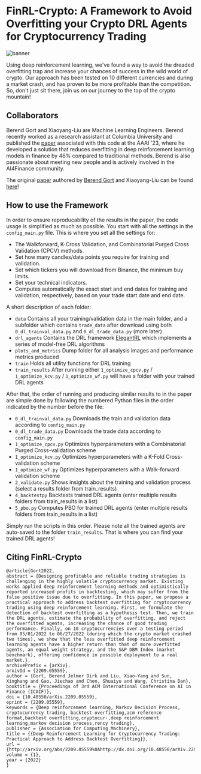 # FinRL-Crypto: A Framework to Avoid Overfitting your Crypto DRL Agents for Cryptocurrency Trading 

![banner](https://user-images.githubusercontent.com/69801109/214294114-a718d378-6857-4182-9331-20869d64d3d9.png)

Using deep reinforcement learning, we've found a way to avoid the dreaded overfitting trap and increase your chances of success in the wild world of crypto. Our approach has been tested on 10 different currencies and during a market crash, and has proven to be more profitable than the competition. So, don't just sit there, join us on our journey to the top of the crypto mountain! 

## Collaborators

Berend Gort and Xiaoyang-Liu are Machine Learning Engineers. Berend recently worked as a research assistant at Columbia University and published the [paper](https://arxiv.org/abs/2209.05559) associated with this code at the AAAI '23, where he developed a solution that reduces overfitting in deep reinforcement learning models in finance by 46% compared to traditional methods. Berend is also passionate about meeting new people and is actively involved in the AI4Finance community.

The original [paper](https://arxiv.org/abs/2209.05559) authored by [Berend Gort](https://www.linkedin.com/in/bjdg/) and Xiaoyang-Liu can be found [here](https://arxiv.org/abs/2209.05559)!

## How to use the Framework

In order to ensure reproducability of the results in the paper, the code usage is simplified as much as possible. You start with all the settings in the ```config_main.py``` file. This is where you set all the settings for:

- The Walkforward, K-Cross Validation, and Combinatorial Purged Cross Validation (CPCV) methods.
- Set how many candles/data points you require for training and validation.
- Set which tickers you will download from Binance, the minimum buy limits.
- Set your technical indicators.
- Computes automatically the exact start and end dates for training and validation, respectively, based on your trade start date and end date.

A short description of each folder:
- ```data``` Contains all your training/validation data in the main folder, and a subfolder which contains ```trade_data``` after download using both ```0_dl_trainval_data.py``` and ```0_dl_trade_data.py``` (more later)
- ```drl_agents``` Contains the DRL framework [ElegantRL]([/guides/content/editing-an-existing-page](https://arxiv.org/abs/2209.05559)) which implements a series of model-free DRL algorithms
- ```plots_and_metrics``` Dump folder for all analysis images and performance metrics produced
- ```train``` Holds all utility functions for DRL training
- ```train_results``` After running either ```1_optimize_cpcv.py``` /  ```1_optimize_kcv.py``` / ```1_optimize_wf.py``` will have a folder with your trained DRL agents

After that, the order of running and producing similar results to in the paper are simple done by following the numbered Python files in the order indicated by the number before the file:

- ```0_dl_trainval_data.py```  Downloads the train and validation data according to ```config_main.py```
- ```0_dl_trade_data.py``` Downloads the trade data according to ```config_main.py```
- ```1_optimize_cpcv.py``` Optimizes hyperparameters with a Combinatorial Purged Cross-validation scheme
- ```1_optimize_kcv.py``` Optimizes hyperparameters with a K-Fold Cross-validation scheme
- ```1_optimize_wf.py``` Optimizes hyperparameters with a Walk-forward validation scheme
- ```2_validate.py``` Shows insights about the training and validation process (select a results folder from train_results)
- ```4_backtestpy``` Backtests trained DRL agents (enter multiple results folders from train_results in a list)
- ```5_pbo.py``` Computes PBO for trained DRL agents (enter multiple results folders from train_results in a list)

Simply run the scripts in this order. Please note all the trained agents are auto-saved to the folder ```train_results```. That is where you can find your trained DRL agents!

## Citing FinRL-Crypto
```
@article{Gort2022,
abstract = {Designing profitable and reliable trading strategies is challenging in the highly volatile cryptocurrency market. Existing works applied deep reinforcement learning methods and optimistically reported increased profits in backtesting, which may suffer from the false positive issue due to overfitting. In this paper, we propose a practical approach to address backtest overfitting for cryptocurrency trading using deep reinforcement learning. First, we formulate the detection of backtest overfitting as a hypothesis test. Then, we train the DRL agents, estimate the probability of overfitting, and reject the overfitted agents, increasing the chance of good trading performance. Finally, on 10 cryptocurrencies over a testing period from 05/01/2022 to 06/27/2022 (during which the crypto market crashed two times), we show that the less overfitted deep reinforcement learning agents have a higher return than that of more overfitted agents, an equal weight strategy, and the S&P DBM Index (market benchmark), offering confidence in possible deployment to a real market.},
archivePrefix = {arXiv},
arxivId = {2209.05559},
author = {Gort, Berend Jelmer Dirk and Liu, Xiao-Yang and Sun, Xinghang and Gao, Jiechao and Chen, Shuaiyu and Wang, Christina Dan},
booktitle = {Proceedings of 3rd ACM International Conference on AI in Finance (ICAIF)},
doi = {10.48550/arXiv.2209.05559},
eprint = {2209.05559},
keywords = {Deep reinforcement learning, Markov Decision Process, cryptocurrency trading, backtest overfitting,acm reference format,backtest overfitting,cryptocur-,deep reinforcement learning,markov decision process,rency trading},
publisher = {Association for Computing Machinery},
title = {{Deep Reinforcement Learning for Cryptocurrency Trading: Practical Approach to Address Backtest Overfitting}},
url = {http://arxiv.org/abs/2209.05559%0Ahttp://dx.doi.org/10.48550/arXiv.2209.05559},
volume = {1},
year = {2022}
}
```

